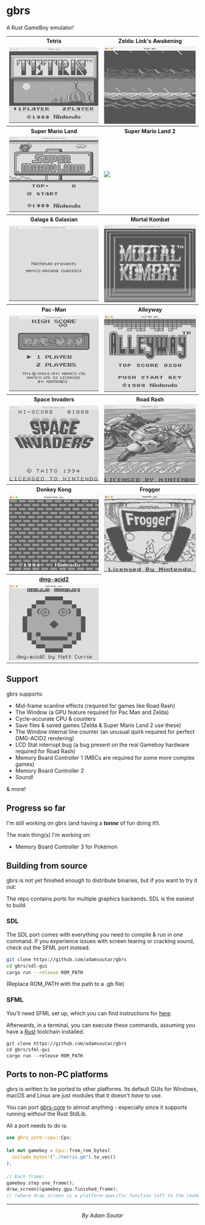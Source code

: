 # gbrs

A Rust GameBoy emulator!

<table>
  <tr>
    <th>Tetris</th><th>Zelda: Link's Awakening</th>
  </tr>
  <tr>
    <td><img src="assets/tetris.gif" /></td>
    <td><img src="assets/zelda.gif" /></td>
  </tr>
  <tr>
    <th>Super Mario Land</th><th>Super Mario Land 2</th>
  </tr>
  <tr>
    <td><img src="assets/mario.gif" /></td>
    <td><img src="assets/mario2.gif" /></td>
  </tr>
  <tr>
    <th>Galaga & Galaxian</th><th>Mortal Kombat</th>
  </tr>
  <tr>
    <td><img src="assets/galaga.gif" /></td>
    <td><img src="assets/mortalkombat.gif" /></td>
  </tr>
  <tr>
    <th>Pac-Man</th><th>Alleyway</th>
  </tr>
  <tr>
    <td><img src="assets/pacman.gif" /></td>
    <td><img src="assets/alleyway.gif" /></td>
  </tr>
  <tr>
    <th>Space Invaders</th><th>Road Rash</th>
  </tr>
  <tr>
    <td><img src="assets/spaceinvaders.gif" /></td>
    <td><img src="assets/roadrash.gif" /></td>
  </tr>
  <tr>
    <th>Donkey Kong</th><th>Frogger</th>
  </tr>
  <tr>
    <td><img src="assets/donkeykong.gif" /></td>
    <td><img src="assets/frogger.gif" /></td>
  </tr>
  <tr>
    <th><a href="https://github.com/mattcurrie/dmg-acid2">dmg-acid2</a></th>
  </tr>
  <tr>
    <td><img src="assets/dmg-acid2.jpg" /></td>
  </tr>
</table>

## Support

gbrs supports:

- Mid-frame scanline effects (required for games like Road Rash)
- The Window (a GPU feature required for Pac Man and Zelda)
- Cycle-accurate CPU & counters
- Save files & saved games (Zelda & Super Mario Land 2 use these)
- The Window internal line counter (an unusual quirk required for perfect DMG-ACID2 rendering)
- LCD Stat interrupt bug (a bug present on the real Gameboy hardware required for Road Rash)
- Memory Board Controller 1 (MBCs are required for some more complex games)
- Memory Board Controller 2
- Sound!

& more!

## Progress so far

I'm still working on gbrs (and having a **_tonne_** of fun doing it!).

The main thing(s) I'm working on:

- Memory Board Controller 3 for Pokémon

## Building from source

gbrs is not yet finished enough to distribute binaries, but if you want to try it out:

The repo contains ports for multiple graphics backends. SDL is the easiest to build.

### SDL

The SDL port comes with everything you need to compile & run in one
command. If you experience issues with screen tearing or cracking
sound, check out the SFML port instead.

```bash
git clone https://github.com/adamsoutar/gbrs
cd gbrs/sdl-gui
cargo run --release ROM_PATH
```

(Replace ROM_PATH with the path to a .gb file)

### SFML

You'll need SFML set up, which you can find instructions for [here](https://github.com/jeremyletang/rust-sfml/wiki).

Afterwards, in a terminal, you can execute these commands, assuming you have a
[Rust](https://rustlang.org) toolchain installed.

```
git clone https://github.com/adamsoutar/gbrs
cd gbrs/sfml-gui
cargo run --release ROM_PATH
```

## Ports to non-PC platforms

gbrs is written to be ported to other platforms. Its default GUIs for Windows,
macOS and Linux are just modules that it doesn't _have_ to use.

You can port [gbrs-core](./core) to almost anything - especially since it
supports running _without_ the Rust StdLib.

All a port needs to do is:

```rust
use gbrs_core::cpu::Cpu;

let mut gameboy = Cpu::from_rom_bytes(
  include_bytes!("./tetris.gb").to_vec()
);

// Each frame:
gameboy.step_one_frame();
draw_screen(&gameboy.gpu.finished_frame);
// (where draw_screen is a platform-specific function left to the reader)
```

---

<h6 align="center">By Adam Soutar</h6>
